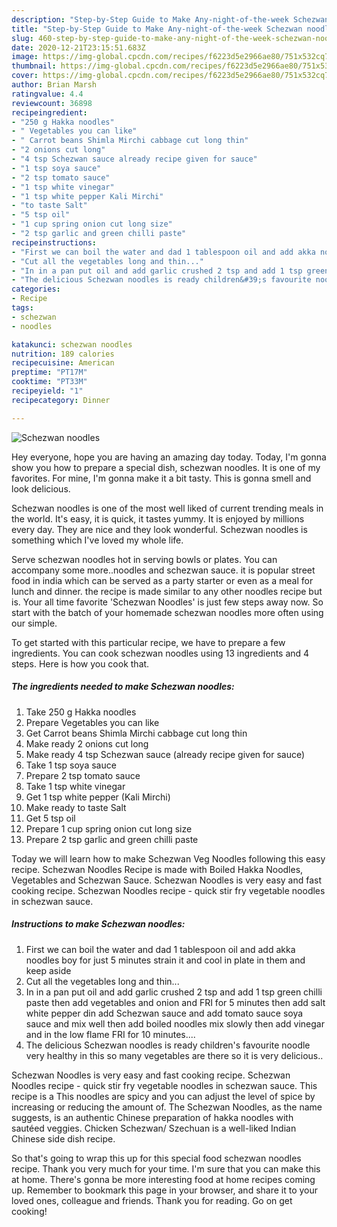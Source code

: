 ```yaml
---
description: "Step-by-Step Guide to Make Any-night-of-the-week Schezwan noodles"
title: "Step-by-Step Guide to Make Any-night-of-the-week Schezwan noodles"
slug: 460-step-by-step-guide-to-make-any-night-of-the-week-schezwan-noodles
date: 2020-12-21T23:15:51.683Z
image: https://img-global.cpcdn.com/recipes/f6223d5e2966ae80/751x532cq70/schezwan-noodles-recipe-main-photo.jpg
thumbnail: https://img-global.cpcdn.com/recipes/f6223d5e2966ae80/751x532cq70/schezwan-noodles-recipe-main-photo.jpg
cover: https://img-global.cpcdn.com/recipes/f6223d5e2966ae80/751x532cq70/schezwan-noodles-recipe-main-photo.jpg
author: Brian Marsh
ratingvalue: 4.4
reviewcount: 36898
recipeingredient:
- "250 g Hakka noodles"
- " Vegetables you can like"
- " Carrot beans Shimla Mirchi cabbage cut long thin"
- "2 onions cut long"
- "4 tsp Schezwan sauce already recipe given for sauce"
- "1 tsp soya sauce"
- "2 tsp tomato sauce"
- "1 tsp white vinegar"
- "1 tsp white pepper Kali Mirchi"
- "to taste Salt"
- "5 tsp oil"
- "1 cup spring onion cut long size"
- "2 tsp garlic and green chilli paste"
recipeinstructions:
- "First we can boil the water and dad 1 tablespoon oil and add akka noodles boy for just 5 minutes strain it and cool in plate in them and keep aside"
- "Cut all the vegetables long and thin..."
- "In in a pan put oil and add garlic crushed 2 tsp and add 1 tsp green chilli paste then add vegetables and onion and FRI for 5 minutes then add salt white pepper din add Schezwan sauce and add tomato sauce soya sauce and mix well then add boiled noodles mix slowly then add vinegar and in the low flame FRI for 10 minutes...."
- "The delicious Schezwan noodles is ready children&#39;s favourite noodle very healthy in this so many vegetables are there so it is very delicious.."
categories:
- Recipe
tags:
- schezwan
- noodles

katakunci: schezwan noodles 
nutrition: 189 calories
recipecuisine: American
preptime: "PT17M"
cooktime: "PT33M"
recipeyield: "1"
recipecategory: Dinner

---
```



![Schezwan noodles](https://img-global.cpcdn.com/recipes/f6223d5e2966ae80/751x532cq70/schezwan-noodles-recipe-main-photo.jpg)

Hey everyone, hope you are having an amazing day today. Today, I'm gonna show you how to prepare a special dish, schezwan noodles. It is one of my favorites. For mine, I'm gonna make it a bit tasty. This is gonna smell and look delicious.

Schezwan noodles is one of the most well liked of current trending meals in the world. It's easy, it is quick, it tastes yummy. It is enjoyed by millions every day. They are nice and they look wonderful. Schezwan noodles is something which I've loved my whole life.

Serve schezwan noodles hot in serving bowls or plates. You can accompany some more..noodles and schezwan sauce. it is popular street food in india which can be served as a party starter or even as a meal for lunch and dinner. the recipe is made similar to any other noodles recipe but is. Your all time favorite &#39;Schezwan Noodles&#39; is just few steps away now. So start with the batch of your homemade schezwan noodles more often using our simple.


To get started with this particular recipe, we have to prepare a few ingredients. You can cook schezwan noodles using 13 ingredients and 4 steps. Here is how you cook that.

<!--inarticleads1-->

##### The ingredients needed to make Schezwan noodles:

1. Take 250 g Hakka noodles
1. Prepare  Vegetables you can like
1. Get  Carrot beans Shimla Mirchi cabbage cut long thin
1. Make ready 2 onions cut long
1. Make ready 4 tsp Schezwan sauce (already recipe given for sauce)
1. Take 1 tsp soya sauce
1. Prepare 2 tsp tomato sauce
1. Take 1 tsp white vinegar
1. Get 1 tsp white pepper (Kali Mirchi)
1. Make ready to taste Salt
1. Get 5 tsp oil
1. Prepare 1 cup spring onion cut long size
1. Prepare 2 tsp garlic and green chilli paste


Today we will learn how to make Schezwan Veg Noodles following this easy recipe. Schezwan Noodles Recipe is made with Boiled Hakka Noodles, Vegetables and Schezwan Sauce. Schezwan Noodles is very easy and fast cooking recipe. Schezwan Noodles recipe - quick stir fry vegetable noodles in schezwan sauce. 

<!--inarticleads2-->

##### Instructions to make Schezwan noodles:

1. First we can boil the water and dad 1 tablespoon oil and add akka noodles boy for just 5 minutes strain it and cool in plate in them and keep aside
1. Cut all the vegetables long and thin...
1. In in a pan put oil and add garlic crushed 2 tsp and add 1 tsp green chilli paste then add vegetables and onion and FRI for 5 minutes then add salt white pepper din add Schezwan sauce and add tomato sauce soya sauce and mix well then add boiled noodles mix slowly then add vinegar and in the low flame FRI for 10 minutes....
1. The delicious Schezwan noodles is ready children&#39;s favourite noodle very healthy in this so many vegetables are there so it is very delicious..


Schezwan Noodles is very easy and fast cooking recipe. Schezwan Noodles recipe - quick stir fry vegetable noodles in schezwan sauce. This recipe is a This noodles are spicy and you can adjust the level of spice by increasing or reducing the amount of. The Schezwan Noodles, as the name suggests, is an authentic Chinese preparation of hakka noodles with sautéed veggies. Chicken Schezwan/ Szechuan is a well-liked Indian Chinese side dish recipe. 

So that's going to wrap this up for this special food schezwan noodles recipe. Thank you very much for your time. I'm sure that you can make this at home. There's gonna be more interesting food at home recipes coming up. Remember to bookmark this page in your browser, and share it to your loved ones, colleague and friends. Thank you for reading. Go on get cooking!
